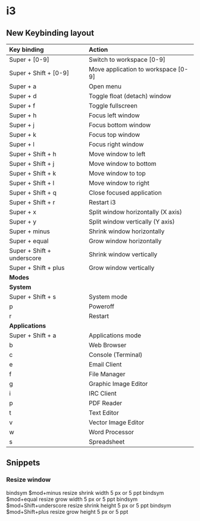 # i3

## New Keybinding layout

| Key binding                | Action                              |
| :------------------------- | :---------------------------------- |
| Super + [0-9]              | Switch to workspace [0-9]           |
| Super + Shift + [0-9]      | Move application to workspace [0-9] |
| Super + a                  | Open menu                           |
| Super + d                  | Toggle float (detach) window        |
| Super + f                  | Toggle fullscreen                   |
| Super + h                  | Focus left window                   | 
| Super + j                  | Focus bottom window                 |
| Super + k                  | Focus top window                    |
| Super + l                  | Focus right window                  |
| Super + Shift + h          | Move window to left                 |
| Super + Shift + j          | Move window to bottom               |
| Super + Shift + k          | Move window to top                  |
| Super + Shift + l          | Move window to right                |
| Super + Shift + q          | Close focused application           |
| Super + Shift + r          | Restart i3                          |
| Super + x                  | Split window horizontally (X axis)  |
| Super + y                  | Split window vertically (Y axis)    |
| Super + minus              | Shrink window horizontally          |
| Super + equal              | Grow window horizontally            |
| Super + Shift + underscore | Shrink window vertically            |
| Super + Shift + plus       | Grow window vertically              |
| **Modes**                  |                                     |
| **System**                 |                                     |
| Super + Shift + s          | System mode                         |
|         p                  | Poweroff                            |
|         r                  | Restart                             |
| **Applications**           |                                     |
| Super + Shift + a          | Applications mode                   |
|         b                  | Web Browser                         |
|         c                  | Console (Terminal)                  |
|         e                  | Email Client                        |
|         f                  | File Manager                        |
|         g                  | Graphic Image Editor                |
|         i                  | IRC Client                          |
|         p                  | PDF Reader                          |
|         t                  | Text Editor                         |
|         v                  | Vector Image Editor                 |
|         w                  | Word Processor                      |
|         s                  | Spreadsheet                         |

## Snippets

### Resize window

bindsym $mod+minus resize shrink width 5 px or 5 ppt
bindsym $mod+equal resize grow width 5 px or 5 ppt
bindsym $mod+Shift+underscore resize shrink height 5 px or 5 ppt
bindsym $mod+Shift+plus resize grow height 5 px or 5 ppt

